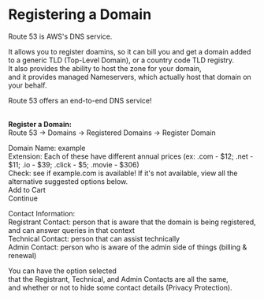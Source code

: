 # Registering a Domain

Route 53 is AWS's DNS service.

It allows you to register doamins, so it can bill you and get a domain added \
to a generic TLD (Top-Level Domain), or a country code TLD registry. \
It also provides the ability to host the zone for your domain, \
and it provides managed Nameservers, which actually host that domain on your behalf.

Route 53 offers an end-to-end DNS service!

\
**Register a Domain:** \
Route 53 → Domains → Registered Domains → Register Domain

Domain Name: example \
Extension: Each of these have different annual prices (ex: .com - $12; .net - $11; .io - $39; .click - $5; .movie - $306) \
Check: see if example.com is available! If it's not available, view all the alternative suggested options below. \
Add to Cart \
Continue

Contact Information: \
Registrant Contact: person that is aware that the domain is being registered, and can answer queries in that context \
Technical Contact: person that can assist technically \
Admin Contact: person who is aware of the admin side of things (billing & renewal)

You can have the option selected \
that the Registrant, Technical, and Admin Contacts are all the same, \
and whether or not to hide some contact details (Privacy Protection).

